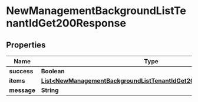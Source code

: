 

# NewManagementBackgroundListTenantIdGet200Response


## Properties

| Name | Type | Description | Notes |
|------------ | ------------- | ------------- | -------------|
|**success** | **Boolean** |  |  |
|**items** | [**List&lt;NewManagementBackgroundListTenantIdGet200ResponseItemsInner&gt;**](NewManagementBackgroundListTenantIdGet200ResponseItemsInner.md) |  |  |
|**message** | **String** |  |  |




